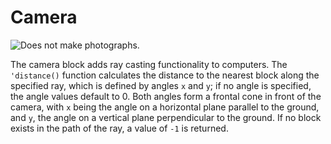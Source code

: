 # Camera

![Does not make photographs.](block:computronics:camera)

The camera block adds ray casting functionality to computers. The `'distance()` function calculates the distance to the nearest block along the specified ray, which is defined by angles `x` and `y`; if no angle is specified, the angle values default to 0. Both angles form a frontal cone in front of the camera, with `x` being the angle on a horizontal plane parallel to the ground, and `y`, the angle on a vertical plane perpendicular to the ground. If no block exists in the path of the ray, a value of `-1` is returned.
